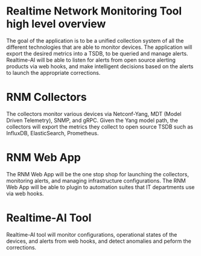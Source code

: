 # Realtime Network Monitoring Tool high level overview
The goal of the application is to be a unified collection system of all the different technologies that are able to monitor devices.  The application will export the desired metrics into a TSDB, to be queried and manage alerts. Realtime-AI will be able to listen for alerts from open source alerting products via web hooks, and make intelligent decisions based on the alerts to launch the appropriate corrections. 

# RNM Collectors
The collectors monitor various devices via Netconf-Yang, MDT (Model Driven Telemetry), SNMP, and gRPC.  Given the Yang model path, the collectors will export the metrics they collect to open source TSDB such as InfluxDB, ElasticSearch, Prometheus.  

# RNM Web App
The RNM Web App will be the one stop shop for launching the collectors, monitoring alerts, and managing infrastructure configurations. The RNM Web App will be able to plugin to automation suites that IT departments use via web hooks.

# Realtime-AI Tool
Realtime-AI tool will monitor configurations, operational states of the devices, and alerts from web hooks, and detect anomalies and peform the corrections. 
